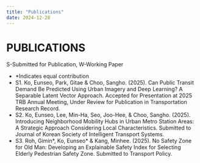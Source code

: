 ```yaml
---
title: "Publications"
date: 2024-12-28
---
```


# PUBLICATIONS                     

S-Submitted for Publication, W-Working Paper 
* *Indicates equal contribution  
* S1. Ko, Eunseo, Park, Gitae & Choo, Sangho. (2025). Can Public Transit Demand Be Predicted Using 
Urban Imagery and Deep Learning? A Separable Latent Vector Approach. Accepted for Presentation 
at 2025 TRB Annual Meeting, Under Review for Publication in Transportation Research Record.  
* S2. Ko, Eunseo, Lee, Min-Ha, Seo, Joo-Hee, & Choo, Sangho. (2025). Introducing Neighborhood Mobility 
Hubs in Urban Metro Station Areas: A Strategic Approach Considering Local Characteristics. 
Submitted to Journal of Korean Society of Intelligent Transport Systems. 
* S3. Roh, Gimin*, Ko, Eunseo* & Kang, Minhee. (2025). No Safety Zone for Old Man: Developing an 
Explainable Safety Index for Selecting Elderly Pedestrian Safety Zone. Submitted to Transport Policy. 
